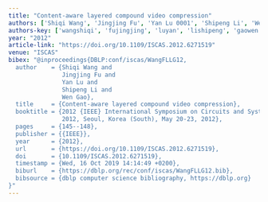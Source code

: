 ```yaml
---
title: "Content-aware layered compound video compression"
authors: ['Shiqi Wang', 'Jingjing Fu', 'Yan Lu 0001', 'Shipeng Li', 'Wen Gao 0001']
authors-key: ['wangshiqi', 'fujingjing', 'luyan', 'lishipeng', 'gaowen']
year: "2012"
article-link: "https://doi.org/10.1109/ISCAS.2012.6271519"
venue: "ISCAS"
bibex: "@inproceedings{DBLP:conf/iscas/WangFLLG12,
  author    = {Shiqi Wang and
               Jingjing Fu and
               Yan Lu and
               Shipeng Li and
               Wen Gao},
  title     = {Content-aware layered compound video compression},
  booktitle = {2012 {IEEE} International Symposium on Circuits and Systems, {ISCAS}
               2012, Seoul, Korea (South), May 20-23, 2012},
  pages     = {145--148},
  publisher = {{IEEE}},
  year      = {2012},
  url       = {https://doi.org/10.1109/ISCAS.2012.6271519},
  doi       = {10.1109/ISCAS.2012.6271519},
  timestamp = {Wed, 16 Oct 2019 14:14:49 +0200},
  biburl    = {https://dblp.org/rec/conf/iscas/WangFLLG12.bib},
  bibsource = {dblp computer science bibliography, https://dblp.org}
}"
---
```


